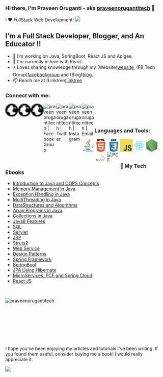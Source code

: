 
### Hi there, I'm Praveen Oruganti - aka [praveenorugantitech][linktree] 👋

I ❤️ FullStack Web Development! <img height="64px" src="https://raw.githubusercontent.com/praveenorugantitech/praveenorugantitech/master/images/Developer.gif">

## I'm a Full Stack Developer, Blogger, and An Educator !!
- 🔭 I’m working on Java, SpringBoot, React JS and Apigee.
- 🌱 I'm currently in love with React.
- ⚡ Loves sharing knowledge through my (Website)[website], (FB Tech Group)[facebookgroup] and (Blog)[blog].
- 📫 Reach me at (Linktree)[linktree]


### Connect with me:

[<img align="left" alt="praveenorugantitech| Linktree" width="40px" src="https://raw.githubusercontent.com/iconic/open-iconic/master/svg/globe.svg" />][linktree]
[<img align="left" alt="praveenorugantitech| Website" width="40px" src="https://raw.githubusercontent.com/iconic/open-iconic/master/svg/globe.svg" />][website]
[<img align="left" alt="praveenorugantitech| Blog" width="40px" src="https://raw.githubusercontent.com/iconic/open-iconic/master/svg/globe.svg" />][blog]
[<img align="left" alt="praveenorugantitech | Facebook Group" width="40px" src="https://cdn.jsdelivr.net/npm/simple-icons@v3/icons/facebook.svg" />][facebookgroup]
[<img align="left" alt="praveenorugantitech | Twitter" width="40px" src="https://cdn.jsdelivr.net/npm/simple-icons@v3/icons/twitter.svg" />][twitter]
[<img align="left" alt="praveenorugantitech | Instagram" width="40px" src="https://cdn.jsdelivr.net/npm/simple-icons@v3/icons/instagram.svg" />][instagram]
[<img align="left" alt="praveenorugantitech | Email" width="40px" src="https://cdn.jsdelivr.net/npm/simple-icons@v3/icons/gmail.svg" />][email]

<br/><br/><br/>

### Languages and Tools:

<img align="left" alt="JAVA" width="40px" src="https://raw.githubusercontent.com/github/explore/80688e429a7d4ef2fca1e82350fe8e3517d3494d/topics/java/java.png" />
<img align="left" alt="HTML5" width="40px" src="https://raw.githubusercontent.com/github/explore/80688e429a7d4ef2fca1e82350fe8e3517d3494d/topics/html/html.png" />
<img align="left" alt="CSS3" width="40px" src="https://raw.githubusercontent.com/github/explore/80688e429a7d4ef2fca1e82350fe8e3517d3494d/topics/css/css.png" />
<img align="left" alt="JavaScript" width="40px" src="https://raw.githubusercontent.com/github/explore/80688e429a7d4ef2fca1e82350fe8e3517d3494d/topics/javascript/javascript.png" />
<img align="left" alt="React" width="40px" src="https://raw.githubusercontent.com/github/explore/80688e429a7d4ef2fca1e82350fe8e3517d3494d/topics/react/react.png" />
<img align="left" alt="Node.js" width="40px" src="https://raw.githubusercontent.com/github/explore/80688e429a7d4ef2fca1e82350fe8e3517d3494d/topics/nodejs/nodejs.png" />
<img align="left" alt="MySQL" width="40px" src="https://raw.githubusercontent.com/github/explore/80688e429a7d4ef2fca1e82350fe8e3517d3494d/topics/mysql/mysql.png" />
<img align="left" alt="PCF" width="40px" src="https://avatars2.githubusercontent.com/u/5497370?s=200&v=4" />

<br/><br/><br/>


### 📕 My Tech Ebooks
- [Introduction to Java and OOPS Concepts](https://github.com/praveenorugantitech/praveenorugantitech-ebooks/raw/master/Java%20Introduction_OOPS%20Concepts.pdf)
- [Memory Management in Java](https://github.com/praveenorugantitech/praveenorugantitech-ebooks/raw/master/Java%20Memory%20Management.pdf)
- [Exception Handling in Java](https://github.com/praveenorugantitech/praveenorugantitech-ebooks/raw/master/Java%20Exception%20Handling.pdf)
- [MultiThreading in Java](https://github.com/praveenorugantitech/praveenorugantitech-ebooks/raw/master/Java%20MultiThreading.pdf)
- [DataStructures and Algorithms](https://github.com/praveenorugantitech/praveenorugantitech-ebooks/raw/master/DataStructures_Algorithms.pdf)
- [Array Programs in Java](https://github.com/praveenorugantitech/praveenorugantitech-ebooks/raw/master/Java%20Array%20Programs.pdf)
- [Collections in Java](https://github.com/praveenorugantitech/praveenorugantitech-ebooks/raw/master/Java%20Collections.pdf)
- [Java8 Features](https://github.com/praveenorugantitech/praveenorugantitech-ebooks/raw/master/Java8%20Features.pdf)
- [SQL](https://github.com/praveenorugantitech/praveenorugantitech-ebooks/raw/master/SQL.pdf)
- [Servlet](https://github.com/praveenorugantitech/praveenorugantitech-ebooks/raw/master/Servlet.pdf)
- [JSP](https://github.com/praveenorugantitech/praveenorugantitech-ebooks/raw/master/JSP.pdf)
- [Struts2](https://github.com/praveenorugantitech/praveenorugantitech-ebooks/raw/master/Struts2.pdf)
- [Web Service](https://github.com/praveenorugantitech/praveenorugantitech-ebooks/raw/master/Web%20Service.pdf)
- [Design Patterns](https://github.com/praveenorugantitech/praveenorugantitech-ebooks/raw/master/Design%20Patterns.pdf)
- [Spring Framework](https://github.com/praveenorugantitech/praveenorugantitech-ebooks/raw/master/Spring%20Framework.pdf)
- [SpringBoot](https://github.com/praveenorugantitech/praveenorugantitech-ebooks/raw/master/SpringBoot.pdf)
- [JPA Using Hibernate](https://github.com/praveenorugantitech/praveenorugantitech-ebooks/raw/master/JPAUsingHibernate.pdf)
- [MicroServices, PCF and Spring Cloud](https://github.com/praveenorugantitech/praveenorugantitech-ebooks/raw/master/MicroServices_PCF_Spring%20Cloud.pdf)
- [React JS](https://github.com/praveenorugantitech/praveenorugantitech-ebooks/raw/master/React%20JS.pdf)

[linktree]: https://linktr.ee/praveenoruganti
[website]: https://praveenorugantitech.firebaseapp.com
[blog]: https://praveenorugantitech.blogspot.com
[facebookgroup]: https://www.facebook.com/groups/praveenorugantitech
[twitter]: https://mobile.twitter.com/praveenoruganti
[instagram]: https://instagram.com/praveenorugantitech
[email]: mailto:praveenorugantitech@gmail.com

<br/>

<p>
<img align="left" src="https://github-readme-stats.vercel.app/api/top-langs?username=praveenorugantitech&show_icons=true&locale=en&layout=compact" alt="praveenorugantitech" />
</p>

<br/><br/><br/><br/><br/><br/><br/><br/>

I hope you've been enjoying my articles and tutorials I've been writing. If you found them useful, consider buying me a book! I would really appreciate it.

[<img src="https://cdn.buymeacoffee.com/buttons/default-yellow.png" >](https://www.buymeacoffee.com/praveenoruganti)
